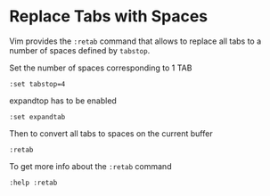 # Replace Tabs with Spaces

Vim provides the `:retab` command that allows to replace all tabs to a number of spaces defined by `tabstop`. 

Set the number of spaces corresponding to 1 TAB
```
:set tabstop=4
```

expandtop has to be enabled
```
:set expandtab
```

Then to convert all tabs to spaces on the current buffer
```
:retab
```

To get more info about the `:retab` command
```
:help :retab
```
